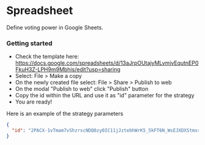 # Spreadsheet

Define voting power in Google Sheets.

### Getting started

- Check the template here: https://docs.google.com/spreadsheets/d/13aJrpOUtajyMLvmjvEqutnEP0FkuH3Z-LPH9m9Mbhis/edit?usp=sharing
- Select: File > Make a copy
- On the newly created file select: File > Share > Publish to web
- On the modal "Publish to web" click "Publish" button
- Copy the id within the URL and use it as "id" parameter for the strategy
- You are ready!

Here is an example of the strategy parameters

```json
{
  "id": "2PACX-1vTmam7vShzrscNDQ0zy0IC11jJztebhWrK5_5kFT6N_WsEJXDXStmxrOlNmHt9IRf9g7VenegU8vGzh"
}
```
